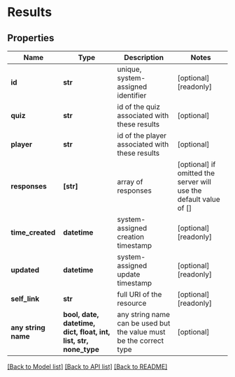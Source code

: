 # Results


## Properties
Name | Type | Description | Notes
------------ | ------------- | ------------- | -------------
**id** | **str** | unique, system-assigned identifier | [optional] [readonly] 
**quiz** | **str** | id of the quiz associated with these results | [optional] 
**player** | **str** | id of the player associated with these results | [optional] 
**responses** | **[str]** | array of responses | [optional]  if omitted the server will use the default value of []
**time_created** | **datetime** | system-assigned creation timestamp | [optional] [readonly] 
**updated** | **datetime** | system-assigned update timestamp | [optional] [readonly] 
**self_link** | **str** | full URI of the resource | [optional] [readonly] 
**any string name** | **bool, date, datetime, dict, float, int, list, str, none_type** | any string name can be used but the value must be the correct type | [optional]

[[Back to Model list]](../README.md#documentation-for-models) [[Back to API list]](../README.md#documentation-for-api-endpoints) [[Back to README]](../README.md)


